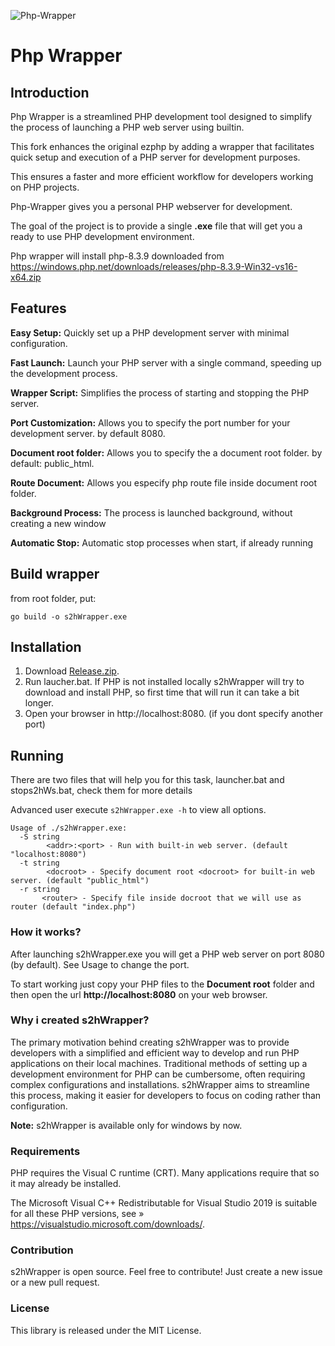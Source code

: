 ![Php-Wrapper](assets/icon.ico "php-wrapper")

# Php Wrapper

## Introduction

Php Wrapper is a streamlined PHP development tool  designed to simplify the process of launching a PHP web server using builtin.

This fork enhances the original ezphp by adding a wrapper that facilitates quick setup and execution of a PHP server for development purposes.

This ensures a faster and more efficient workflow for developers working on PHP projects.

Php-Wrapper gives you a personal PHP webserver for development.

The goal of the project is to provide a single **.exe** file that will get you a ready to use PHP development environment.

Php wrapper will install php-8.3.9 downloaded from <https://windows.php.net/downloads/releases/php-8.3.9-Win32-vs16-x64.zip>

## Features

**Easy Setup:** Quickly set up a PHP development server with minimal configuration.

**Fast Launch:** Launch your PHP server with a single command, speeding up the development process.

**Wrapper Script:** Simplifies the process of starting and stopping the PHP server.

**Port Customization:** Allows you to specify the port number for your development server. by default 8080.

**Document root folder:** Allows you to specify the a document root folder. by default: public_html.

**Route Document:** Allows you especify php route file inside document root folder.

**Background Process:** The process is launched background, without creating a new window

**Automatic Stop:** Automatic stop processes when start, if already running

## Build wrapper

from root folder, put:

```
go build -o s2hWrapper.exe
```

## Installation

1. Download [Release.zip](https://github.com/soft2help/php-wrapper/releases).
2. Run laucher.bat. If PHP is not installed locally s2hWrapper will try to download and install PHP, so first time that will run it can take a bit longer.
3. Open your browser in http://localhost:8080. (if you dont specify another port)


## Running 

There are two files that will help you for this task, launcher.bat and stops2hWs.bat, check them for more details

Advanced user execute `s2hWrapper.exe -h` to view all options.

```
Usage of ./s2hWrapper.exe:
  -S string
        <addr>:<port> - Run with built-in web server. (default "localhost:8080")
  -t string
        <docroot> - Specify document root <docroot> for built-in web server. (default "public_html")
  -r string
       <router> - Specify file inside docroot that we will use as router (default "index.php")
```

### How it works?

After launching s2hWrapper.exe you will get a PHP web server on port 8080 (by default). See Usage to change the port. 

To start working just copy your PHP files to the **Document root** folder and then open the url **http://localhost:8080** on your web browser.

### Why i created s2hWrapper?

The primary motivation behind creating s2hWrapper was to provide developers with a simplified and efficient way to develop and run PHP applications on their local machines. Traditional methods of setting up a development environment for PHP can be cumbersome, often requiring complex configurations and installations. s2hWrapper aims to streamline this process, making it easier for developers to focus on coding rather than configuration.

**Note:** s2hWrapper is available only for windows by now.

### Requirements

PHP requires the Visual C runtime (CRT). Many applications require that so it may already be installed.

The Microsoft Visual C++ Redistributable for Visual Studio 2019 is suitable for all these PHP versions, see » <https://visualstudio.microsoft.com/downloads/>.


### Contribution

s2hWrapper is open source. Feel free to contribute! Just create a new issue or a new pull request.


### License

This library is released under the MIT License.

